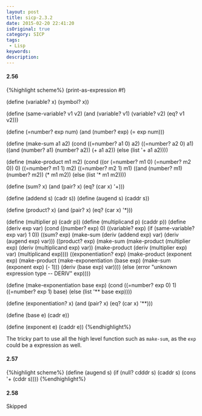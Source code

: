 ```yaml
---
layout: post
title: sicp-2.3.2
date: 2015-02-20 22:41:20
isOriginal: true
category: SICP
tags:
 - Lisp
keywords: 
description: 
---
```


#### 2.56

{%highlight scheme%}
(print-as-expression #f)

(define (variable? x) (symbol? x))

(define (same-variable? v1 v2)
  (and (variable? v1) (variable? v2) (eq? v1 v2)))

(define (=number? exp num)
  (and (number? exp) (= exp num)))

(define (make-sum a1 a2)
  (cond ((=number? a1 0) a2)
        ((=number? a2 0) a1)
        ((and (number? a1) (number? a2)) (+ a1 a2))
        (else (list '+ a1 a2))))

(define (make-product m1 m2)
  (cond ((or (=number? m1 0) (=number? m2 0)) 0)
        ((=number? m1 1) m2)
        ((=number? m2 1) m1)
        ((and (number? m1) (number? m2)) (* m1 m2))
        (else (list '* m1 m2))))

(define (sum? x)
  (and (pair? x) (eq? (car x) '+)))

(define (addend s) (cadr s))
(define (augend s) (caddr s))

(define (product? x)
  (and (pair? x) (eq? (car x) '*)))

(define (multiplier p) (cadr p))
(define (multiplicand p) (caddr p))
(define (deriv exp var)
  (cond ((number? exp) 0)
        ((variable? exp)
         (if (same-variable? exp var) 1 0))
        ((sum? exp)
         (make-sum (deriv (addend exp) var)
                   (deriv (augend exp) var)))
        ((product? exp)
         (make-sum
           (make-product (multiplier exp)
                         (deriv (multiplicand exp) var))
           (make-product (deriv (multiplier exp) var)
                         (multiplicand exp))))
        ((exponentiation? exp)
         (make-product
           (exponent exp)
           (make-product
             (make-exponentiation
               (base exp)
               (make-sum (exponent exp) (- 1)))
             (deriv (base exp) var))))
        (else
         (error "unknown expression type -- DERIV" exp))))

(define (make-exponentiation base exp)
  (cond ((=number? exp 0) 1)
        ((=number? exp 1) base)
        (else (list '** base exp))))

(define (exponentiation? x)
  (and (pair? x) (eq? (car x) '**)))

(define (base e) (cadr e))

(define (exponent e) (caddr e))
{%endhighlight%}

The tricky part to use all the high level function such as
`make-sum`, as the `exp` could be a expression as well.

#### 2.57

{%highlight scheme%}
(define (augend s)
  (if (null? cdddr s)
    (caddr s)
    (cons '+ (cddr s))))
{%endhighlight%}

#### 2.58
Skipped

